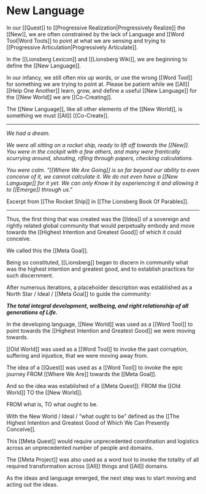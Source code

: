# New Language

In our [[Quest]] to [[Progressive Realization|Progressively Realize]] the [[New]], we are often constrained by the lack of Language and [[Word Tool|Word Tools]] to point at what we are sensing and trying to [[Progressive Articulation|Progressively Articulate]]. 

In the [[Lionsberg Lexicon]] and [[Lionsberg Wiki]], we are beginning to define the [[New Language]].  

In our infancy, we still often mix up words, or use the wrong [[Word Tool]] for something we are trying to point at. Please be patient while we [[All]] [[Help One Another]] learn, grow, and define a useful [[New Language]] for the [[New World]] we are [[Co-Creating]]. 

The [[New Language]], like all other elements of the [[New World]], is something we must [[All]] [[Co-Create]].  

___

_We had a dream._ 

_We were all sitting on a rocket ship, ready to lift off towards the [[New]]. You were in the cockpit with a few others, and many were frantically scurrying around, shouting, rifling through papers, checking calculations._ 

_You were calm. "[[Where We Are Going]] is so far beyond our ability to even conceive of it, we cannot calculate it. We do not even have a [[New Language]] for it yet. We can only Know it by experiencing it and allowing it to [[Emerge]] through us."_

Excerpt from [[The Rocket Ship]] in [[The Lionsberg Book Of Parables]].
___
Thus, the first thing that was created was the [[Idea]] of a sovereign and rightly related global community that would perpetually embody and move towards the [[Highest Intention and Greatest Good]] of which it could conceive. 

We called this the [[Meta Goal]]. 

Being so constituted, [[Lionsberg]] began to discern in community what was the highest intention and greatest good, and to establish practices for such discernment.

After numerous iterations, a placeholder description was established as a North Star / Ideal / [[Meta Goal]] to guide the community:

**_The total integral development, wellbeing, and right relationship of all generations of Life._**

In the developing language, [[New World]] was used as a [[Word Tool]] to point towards the [[Highest Intention and Greatest Good]] we were moving towards. 

[[Old World]] was used as a [[Word Tool]] to invoke the past corruption, suffering and injustice, that we were moving away from.

The idea of a [[Quest]] was used as a [[Word Tool]] to invoke the epic journey FROM [[Where We Are]] towards the [[Meta Goal]].

And so the idea was established of a [[Meta Quest]]: FROM the [[Old World]] TO the [[New World]]. 

FROM what is, TO what ought to be. 

With the New World / Ideal / “what ought to be” defined as the [[The Highest Intention and Greatest Good of Which We Can Presently Conceive]]. 

This [[Meta Quest]] would require unprecedented coordination and logistics across an unprecedented number of people and domains.

The [[Meta Project]] was also used as a word tool to invoke the totality of all required transformation across [[All]] things and [[All]] domains.

As the ideas and language emerged, the next step was to start moving and acting out the ideas. 


